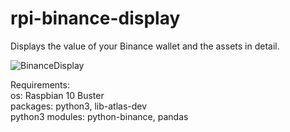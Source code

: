 # rpi-binance-display
Displays the value of your Binance wallet and the assets in detail.

![BinanceDisplay](https://user-images.githubusercontent.com/84155543/118363960-ecf2f780-b596-11eb-8271-075369050098.jpg)

Requirements:     
   os: Raspbian 10 Buster   
   packages: python3, lib-atlas-dev   
   python3 modules: python-binance, pandas   

